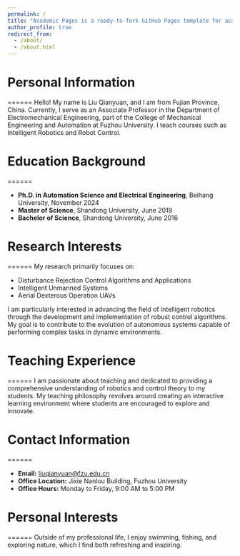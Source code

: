 ```yaml
---
permalink: /
title: "Academic Pages is a ready-to-fork GitHub Pages template for academic personal websites"
author_profile: true
redirect_from: 
  - /about/
  - /about.html
---
```


# Personal Information
======
Hello! My name is Liu Qianyuan, and I am from Fujian Province, China. Currently, I serve as an Associate Professor in the Department of Electromechanical Engineering, part of the College of Mechanical Engineering and Automation at Fuzhou University. I teach courses such as Intelligent Robotics and Robot Control.

# Education Background
======
- **Ph.D. in Automation Science and Electrical Engineering**, Beihang University, November 2024
- **Master of Science**, Shandong University, June 2019
- **Bachelor of Science**, Shandong University, June 2016

# Research Interests
======
My research primarily focuses on:
- Disturbance Rejection Control Algorithms and Applications
- Intelligent Unmanned Systems
- Aerial Dexterous Operation UAVs

I am particularly interested in advancing the field of intelligent robotics through the development and implementation of robust control algorithms. My goal is to contribute to the evolution of autonomous systems capable of performing complex tasks in dynamic environments.

# Teaching Experience
======
I am passionate about teaching and dedicated to providing a comprehensive understanding of robotics and control theory to my students. My teaching philosophy revolves around creating an interactive learning environment where students are encouraged to explore and innovate.

<!--
## Publications and Projects
For a detailed list of my publications and ongoing projects, please refer to the [Publications Page](#).

## Awards and Honors
- [Award or Honor Name, Year] (if applicable)

## Professional Activities
I actively participate in various academic organizations and conferences, where I also contribute as a reviewer and committee member.
-->
# Contact Information
======
- **Email:** liuqianyuan@fzu.edu.cn
- **Office Location:** Jixie Nanlou Building, Fuzhou University
- **Office Hours:** Monday to Friday, 9:00 AM to 5:00 PM

# Personal Interests
======
Outside of my professional life, I enjoy swimming, fishing, and exploring nature, which I find both refreshing and inspiring.
